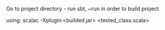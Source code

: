 Go to project directory - run sbt, ~run in order to build project

using: scalac -Xplugin:<builded.jar> <tested_class.scala>
